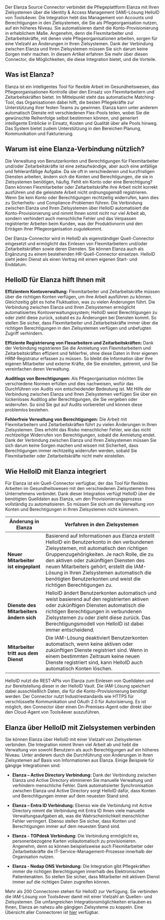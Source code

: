 Der Elanza Source Connector verbindet die Pflegeplattform Elanza mit Ihren Zielsystemen über die Identity & Access Management (IAM)-Lösung HelloID von Tools4ever. Die Integration hebt das Management von Accounts und Berechtigungen in den Zielsystemen, die Sie als Pflegeorganisation nutzen, auf ein höheres Niveau. Sie automatisieren damit die Konto-Provisionierung in erheblichem Maße. Angenehm, denn die Flexmitarbeiter und Zeitarbeitskräfte, mit denen viele Pflegeorganisationen arbeiten, sorgen für eine Vielzahl an Änderungen in Ihren Zielsystemen. Dank der Verbindung zwischen Elanza und Ihren Zielsystemen müssen Sie sich darum keine Sorgen mehr machen. In diesem Artikel erfahren Sie mehr über diesen Connector, die Möglichkeiten, die diese Integration bietet, und die Vorteile.

## Was ist Elanza?

Elanza ist ein intelligentes Tool für flexible Arbeit im Gesundheitswesen, das Pflegeorganisationen Kontrolle über den Einsatz von Flexmitarbeitern und Zeitarbeitskräften bietet. Im Mittelpunkt steht das automatische Matching-Tool, das Organisationen dabei hilft, die besten Pflegekräfte zur Unterstützung ihrer festen Teams zu gewinnen. Elanza kann unter anderem automatisch Dienste mit verschiedenen Flex-Pools teilen, wobei Sie die gewünschte Reihenfolge selbst bestimmen können, und generiert intelligente Einblicke in Einsatz, Kosten und Qualität über alle Pools hinweg. Das System bietet zudem Unterstützung in den Bereichen Planung, Kommunikation und Fakturierung.

## Warum ist eine Elanza-Verbindung nützlich?

Die Verwaltung von Benutzerkonten und Berechtigungen für Flexmitarbeiter und/oder Zeitarbeitskräfte ist eine zeitaufwändige, aber auch eine anfällige und fehleranfällige Aufgabe. Da sie oft in verschiedenen und kurzfristigen Diensten arbeiten, ändern sich die Konten und Berechtigungen, die sie in Zielsystemen benötigen, häufig. Fehlt ein Konto oder eine Berechtigung? Dann können Flexmitarbeiter oder Zeitarbeitskräfte ihre Arbeit nicht korrekt ausführen und die geleistete Arbeit nicht ordnungsgemäß registrieren. Wenn Sie kein Konto oder Berechtigungen rechtzeitig widerrufen, kann dies zu Sicherheits- und Compliance-Problemen führen. Die Verbindung zwischen Elanza und Ihren Zielsystemen über HelloID automatisiert die Konto-Provisionierung und nimmt Ihnen somit nicht nur viel Arbeit ab, sondern verhindert auch menschliche Fehler und das Verpassen registrierter Arbeiten beim Kunden, was der Produktivnorm und den Erträgen Ihrer Pflegeorganisation zugutekommt.

Der Elanza-Connector wird in HelloID als eigenständiger Quell-Connector eingesetzt und ermöglicht das Einlesen von Flexmitarbeitern und/oder Zeitarbeitskräften sowie deren Diensten. Sie können Elanza auch als Ergänzung zu einem bestehenden HR-Quell-Connector einsetzen. HelloID sieht jeden Dienst als einen Vertrag mit einem eigenen Start- und Enddatum.

## HelloID für Elanza hilft Ihnen mit

**Effizientem Kontoverwaltung:** Flexmitarbeiter und Zeitarbeitskräfte müssen über die richtigen Konten verfügen, um ihre Arbeit ausführen zu können. Gleichzeitig gibt es hohe Fluktuation, was zu vielen Änderungen führt. Die Verbindung zwischen Elanza und Ihren Zielsystemen ermöglicht automatisiertes Kontoverwaltungssystem; HelloID weist Berechtigungen zu oder zieht diese zurück, sobald es zu Änderungen bei Diensten kommt. So stellen Sie sicher, dass Flexmitarbeiter und Zeitarbeitskräfte immer über die richtigen Berechtigungen in den Zielsystemen verfügen und unbefugten Zugriff verhindern.

**Effiziente Registrierung von Flexarbeitern und Zeitarbeitskräften:** Dank der Verbindung registrieren Sie die Anmietung von Flexmitarbeitern und Zeitarbeitskräften effizient und fehlerfrei, ohne diese Daten in Ihrer eigenen HRM-Registratur erfassen zu müssen. So bleibt die Information über Ihre eigenen Mitarbeiter und externe Kräfte, die Sie einstellen, getrennt, und Sie vereinfachen deren Verwaltung.

**Auditlogs von Berechtigungen:** Als Pflegeorganisation möchten Sie verschiedene Normen erfüllen und dies nachweisen, wofür das Durchführen von Audits von entscheidender Bedeutung ist. Mit Hilfe der Verbindung zwischen Elanza und Ihren Zielsystemen verfügen Sie über ein lückenloses Auditlog aller Berechtigungen, die Sie vergeben oder widerrufen. So sind Sie gut auf Audits vorbereitet und können diese problemlos bestehen.

**Fehlerfreie Verwaltung von Berechtigungen:** Die Arbeit mit Flexmitarbeitern und Zeitarbeitskräften führt zu vielen Änderungen in Ihren Zielsystemen. Dies erhöht das Risiko menschlicher Fehler, wie das nicht rechtzeitige Widerrufen von Berechtigungen, sobald die Anmietung endet. Dank der Verbindung zwischen Elanza und Ihren Zielsystemen müssen Sie sich darum keine Sorgen machen und wissen mit Sicherheit, dass Berechtigungen immer rechtzeitig widerrufen werden, sobald Sie Flexmitarbeiter oder Zeitarbeitskräfte nicht mehr einstellen.

## Wie HelloID mit Elanza integriert

Für Elanza ist ein Quell-Connector verfügbar, der das Tool für flexibles Arbeiten im Gesundheitswesen mit den verschiedenen Zielsystemen Ihres Unternehmens verbindet. Dank dieser Integration verfügt HelloID über die benötigten Quelldaten aus Elanza, um den Provisionierungsprozess vollständig zu automatisieren. So müssen Sie sich um die Verwaltung von Konten und Berechtigungen in Ihren Zielsystemen nicht kümmern.

| Änderung in Elanza | Verfahren in den Zielsystemen | 
| ------------------- | ---------------------------- | 
| **Neuer Mitarbeiter ist eingeplant** | Basierend auf Informationen aus Elanza erstellt HelloID ein Benutzerkonto in den verbundenen Zielsystemen, mit automatisch den richtigen Gruppenzugehörigkeiten. Je nach Rolle, die zu den aktiven oder zukünftigen Diensten des neuen Mitarbeiters gehört, erstellt die IAM-Lösung in Ihren Zielsystemen automatisch die benötigten Benutzerkonten und weist die richtigen Berechtigungen zu. |
| **Dienste des Mitarbeiters ändern sich** | HelloID ändert Benutzerkonten automatisch und weist basierend auf den registrierten aktiven oder zukünftigen Diensten automatisch die richtigen Berechtigungen in verbundenen Zielsystemen zu oder zieht diese zurück. Das Berechtigungsmodell von HelloID ist dabei immer entscheidend. | 
| **Mitarbeiter tritt aus dem Dienst** | Die IAM-Lösung deaktiviert Benutzerkonten automatisch, wenn keine aktiven oder zukünftigen Dienste registriert sind. Wenn in einem bestimmten Zeitraum keine neuen Dienste registriert sind, kann HelloID auch automatisch Konten löschen. |

HelloID nutzt die REST-APIs von Elanza zum Einlesen von Quelldaten und zur Bereitstellung dieser in der HelloID Vault. Die IAM-Lösung speichert dabei ausschließlich Daten, die für die Konto-Provisionierung benötigt werden. Der Connector nutzt Industriestandards wie HTTPS für verschlüsselte Kommunikation und OAuth 2.0 für Autorisierung. Es ist möglich, den Connector über einen On-Premises-Agent oder direkt über den Cloud-Agent von Tools4ever auszuführen.

## Elanza über HelloID mit Zielsystemen verbinden

Sie können Elanza über HelloID mit einer Vielzahl von Zielsystemen verbinden. Die Integration nimmt Ihnen viel Arbeit ab und hebt die Verwaltung von sowohl Benutzern als auch Berechtigungen auf ein höheres Niveau. Unter anderem durch die Durchführung von Änderungen in Ihren Zielsystemen auf Basis von Informationen aus Elanza. Einige Beispiele für gängige Integrationen sind:

* **Elanza – Active Directory Verbindung:** Dank der Verbindung zwischen Elanza und Active Directory eliminieren Sie manuelle Verwaltung und verhindern menschliche Fehler. Dank automatisierter Synchronisation zwischen Elanza und Active Directory sorgt HelloID dafür, dass Konten und Berechtigungen immer auf dem neuesten Stand sind.

* **Elanza – Entra ID Verbindung:** Ebenso wie die Verbindung mit Active Directory nimmt die Verbindung mit Entra ID Ihnen viele manuelle Verwaltungsaufgaben ab, was die Wahrscheinlichkeit menschlicher Fehler verringert. Ebenso stellen Sie sicher, dass Konten und Berechtigungen immer auf dem neuesten Stand sind.

* **Elanza - TOPdesk Verbindung:** Die Verbindung ermöglicht es, personenbezogene Karten vollautomatisch zu provisionieren. Angenehm, denn so können beispielsweise auch Flexmitarbeiter oder Zeitarbeitskräfte die IT-Service-Management-Prozesse innerhalb der Organisation nutzen.

* **Elanza - Nedap ONS Verbindung:** Die Integration gibt Pflegekräften immer die richtigen Berechtigungen innerhalb des Elektronischen Patientenakten. So stellen Sie sicher, dass Mitarbeiter mit aktivem Dienst immer auf die richtigen Daten zugreifen können.

Mehr als 200 Connectoren stehen für HelloID zur Verfügung. Sie verbinden die IAM-Lösung von Tools4ever damit mit einer Vielzahl an Quellen- und Zielsystemen. Die umfangreichen Integrationsmöglichkeiten erlauben es Ihnen, Elanza an nahezu alle gängigen Zielsysteme zu koppeln. Eine Übersicht aller Connectoren ist [hier](https://www.tools4ever.nl/connectoren/) verfügbar.